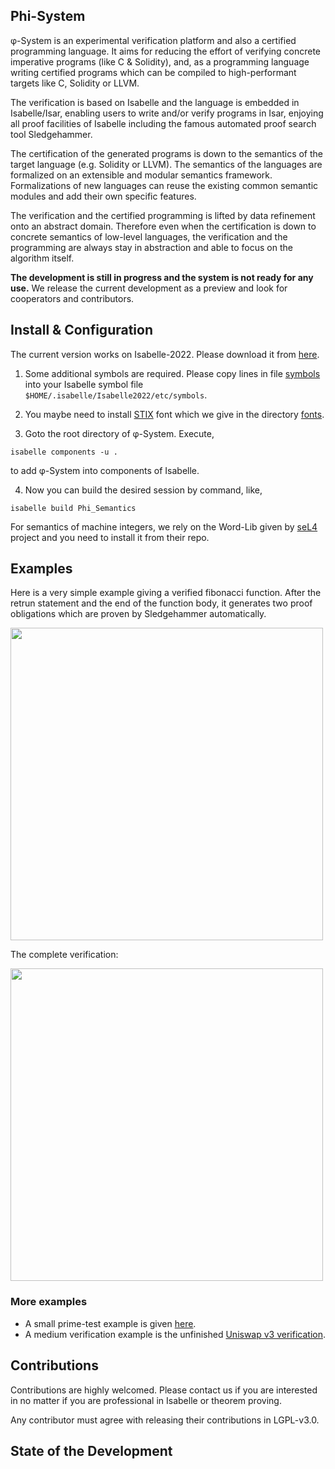 Phi-System
--------------

φ-System is an experimental verification platform and also a certified programming language.
It aims for reducing the effort of verifying concrete imperative programs (like C & Solidity), and, as a programming language writing certified programs which can be compiled to high-performant targets like C, Solidity or LLVM.

The verification is based on Isabelle and the language is embedded in Isabelle/Isar, enabling users to write and/or verify programs in Isar, enjoying all proof facilities of Isabelle including the famous automated proof search tool Sledgehammer.

The certification of the generated programs is down to the semantics of the target language (e.g. Solidity or LLVM). The semantics of the languages are formalized on an extensible and modular semantics framework.
Formalizations of new languages can reuse the existing common semantic modules and add their own specific features.

The verification and the certified programming is lifted by data refinement onto an abstract domain. Therefore even when the certification is down to concrete semantics of low-level languages, the verification and the programming are always stay in abstraction and able to focus on the algorithm itself.

**The development is still in progress and the system is not ready for any use.**
We release the current development as a preview and look for cooperators and contributors.

## Install \& Configuration

The current version works on Isabelle-2022. Please download it from [here](https://isabelle.in.tum.de/).

1. Some additional symbols are required. Please copy lines in file [symbols](https://github.com/xqyww123/phi-system/blob/master/symbols) into your Isabelle symbol file `$HOME/.isabelle/Isabelle2022/etc/symbols`.

2. You maybe need to install [STIX](https://www.stixfonts.org/) font which we give in the directory [fonts](https://github.com/xqyww123/phi-system/tree/master/fonts).

3. Goto the root directory of φ-System. Execute,
```
isabelle components -u .
```
to add φ-System into components of Isabelle.

4. Now you can build the desired session by command, like,
```
isabelle build Phi_Semantics
```

For semantics of machine integers, we rely on the Word-Lib given by [seL4](https://github.com/seL4/l4v) project and you need to install it from their repo.

## Examples

Here is a very simple example giving a verified fibonacci function. After the retrun statement and the end of the function body, it generates two proof obligations which are proven by Sledgehammer automatically.

<img src="https://xqyww123.github.io/phi-system/fib.gif" width="500">

The complete verification:

<img src="https://xqyww123.github.io/phi-system/fib.png" width="500">

### More examples

- A small prime-test example is given [here](https://xqyww123.github.io/phi-system/Unsorted/Phi_Test/PhiTest_Arithmetic.html).
- A medium verification example is the unfinished [Uniswap v3 verification](https://github.com/xqyww123/Uniswap_v).

## Contributions

Contributions are highly welcomed. Please contact us if you are interested in no matter if you are professional in Isabelle or theorem proving.

Any contributor must agree with releasing their contributions in LGPL-v3.0.

## State of the Development



